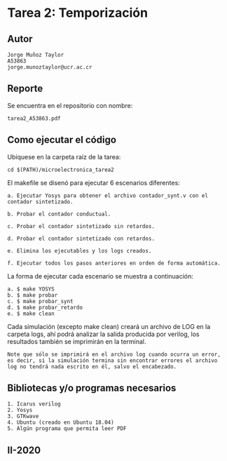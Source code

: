 # Tarea 2: Temporización

## Autor
```
Jorge Muñoz Taylor 
A53863
jorge.munoztaylor@ucr.ac.cr
```

## Reporte
Se encuentra en el repositorio con nombre: 
```
tarea2_A53863.pdf
```

## Como ejecutar el código
Ubíquese en la carpeta raíz de la tarea: 
```
cd $(PATH)/microelectronica_tarea2
```

El makefile se disenó para ejecutar 6 escenarios diferentes:

```
a. Ejecutar Yosys para obtener el archivo contador_synt.v con el contador sintetizado.

b. Probar el contador conductual.

c. Probar el contador sintetizado sin retardos.

d. Probar el contador sintetizado con retardos.

e. Elimina los ejecutables y los logs creados.

f. Ejecutar todos los pasos anteriores en orden de forma automática.
```

La forma de ejecutar cada escenario se muestra a continuación:

```
a. $ make YOSYS    
b. $ make probar
c. $ make probar_synt
d. $ make probar_retardo
e. $ make clean
```

Cada simulación (excepto make clean) creará un archivo de LOG en la carpeta logs, ahí podrá analizar la salida producida por verilog, los resultados también se imprimirán en la terminal.

```
Note que sólo se imprimirá en el archivo log cuando ocurra un error, es decir, si la simulación termina sin encontrar errores el archivo log no tendrá nada escrito en él, salvo el encabezado. 
```

## Bibliotecas y/o programas necesarios
```
1. Icarus verilog 
2. Yosys 
3. GTKwave
4. Ubuntu (creado en Ubuntu 18.04)
5. Algún programa que permita leer PDF
```

## II-2020